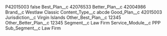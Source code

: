<?xml version="1.0" encoding="UTF-8"?>
<CustomMetadata xmlns="http://soap.sforce.com/2006/04/metadata" xmlns:xsi="http://www.w3.org/2001/XMLSchema-instance" xmlns:xsd="http://www.w3.org/2001/XMLSchema">
    <label>P42015003</label>
    <protected>false</protected>
    <values>
        <field>Best_Plan__c</field>
        <value xsi:type="xsd:string">42076533</value>
    </values>
    <values>
        <field>Better_Plan__c</field>
        <value xsi:type="xsd:string">42004986</value>
    </values>
    <values>
        <field>Brand__c</field>
        <value xsi:type="xsd:string">Westlaw Classic</value>
    </values>
    <values>
        <field>Content_Type__c</field>
        <value xsi:type="xsd:string">abcde</value>
    </values>
    <values>
        <field>Good_Plan__c</field>
        <value xsi:type="xsd:string">42015003</value>
    </values>
    <values>
        <field>Jurisdiction__c</field>
        <value xsi:type="xsd:string">Virgin Islands</value>
    </values>
    <values>
        <field>Other_Best_Plan__c</field>
        <value xsi:type="xsd:string">12345</value>
    </values>
    <values>
        <field>Other_Better_Plan__c</field>
        <value xsi:type="xsd:string">12345</value>
    </values>
    <values>
        <field>Segment__c</field>
        <value xsi:type="xsd:string">Law Firm</value>
    </values>
    <values>
        <field>Service_Module__c</field>
        <value xsi:type="xsd:string">PPP</value>
    </values>
    <values>
        <field>Sub_Segment__c</field>
        <value xsi:type="xsd:string">Law Firm</value>
    </values>
</CustomMetadata>
